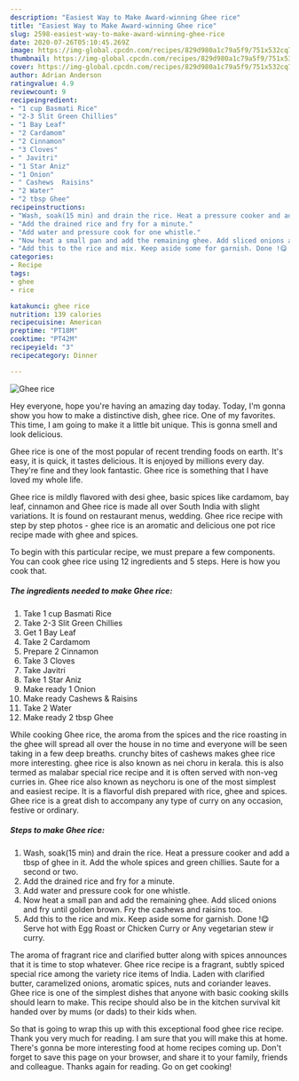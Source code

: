 ```yaml
---
description: "Easiest Way to Make Award-winning Ghee rice"
title: "Easiest Way to Make Award-winning Ghee rice"
slug: 2598-easiest-way-to-make-award-winning-ghee-rice
date: 2020-07-26T05:10:45.269Z
image: https://img-global.cpcdn.com/recipes/829d980a1c79a5f9/751x532cq70/ghee-rice-recipe-main-photo.jpg
thumbnail: https://img-global.cpcdn.com/recipes/829d980a1c79a5f9/751x532cq70/ghee-rice-recipe-main-photo.jpg
cover: https://img-global.cpcdn.com/recipes/829d980a1c79a5f9/751x532cq70/ghee-rice-recipe-main-photo.jpg
author: Adrian Anderson
ratingvalue: 4.9
reviewcount: 9
recipeingredient:
- "1 cup Basmati Rice"
- "2-3 Slit Green Chillies"
- "1 Bay Leaf"
- "2 Cardamom"
- "2 Cinnamon"
- "3 Cloves"
- " Javitri"
- "1 Star Aniz"
- "1 Onion"
- " Cashews  Raisins"
- "2 Water"
- "2 tbsp Ghee"
recipeinstructions:
- "Wash, soak(15 min) and drain the rice. Heat a pressure cooker and add a tbsp of ghee in it. Add the whole spices and green chillies. Saute for a second or two."
- "Add the drained rice and fry for a minute."
- "Add water and pressure cook for one whistle."
- "Now heat a small pan and add the remaining ghee. Add sliced onions and fry until golden brown. Fry the cashews and raisins too."
- "Add this to the rice and mix. Keep aside some for garnish. Done !😋 Serve hot with Egg Roast or Chicken Curry or Any vegetarian stew ir curry."
categories:
- Recipe
tags:
- ghee
- rice

katakunci: ghee rice 
nutrition: 139 calories
recipecuisine: American
preptime: "PT18M"
cooktime: "PT42M"
recipeyield: "3"
recipecategory: Dinner

---
```



![Ghee rice](https://img-global.cpcdn.com/recipes/829d980a1c79a5f9/751x532cq70/ghee-rice-recipe-main-photo.jpg)

Hey everyone, hope you're having an amazing day today. Today, I'm gonna show you how to make a distinctive dish, ghee rice. One of my favorites. This time, I am going to make it a little bit unique. This is gonna smell and look delicious.

Ghee rice is one of the most popular of recent trending foods on earth. It's easy, it is quick, it tastes delicious. It is enjoyed by millions every day. They're fine and they look fantastic. Ghee rice is something that I have loved my whole life.

Ghee rice is mildly flavored with desi ghee, basic spices like cardamom, bay leaf, cinnamon and Ghee rice is made all over South India with slight variations. It is found on restaurant menus, wedding. Ghee rice recipe with step by step photos - ghee rice is an aromatic and delicious one pot rice recipe made with ghee and spices.


To begin with this particular recipe, we must prepare a few components. You can cook ghee rice using 12 ingredients and 5 steps. Here is how you cook that.

<!--inarticleads1-->

##### The ingredients needed to make Ghee rice:

1. Take 1 cup Basmati Rice
1. Take 2-3 Slit Green Chillies
1. Get 1 Bay Leaf
1. Take 2 Cardamom
1. Prepare 2 Cinnamon
1. Take 3 Cloves
1. Take  Javitri
1. Take 1 Star Aniz
1. Make ready 1 Onion
1. Make ready  Cashews &amp; Raisins
1. Take 2 Water
1. Make ready 2 tbsp Ghee


While cooking Ghee rice, the aroma from the spices and the rice roasting in the ghee will spread all over the house in no time and everyone will be seen taking in a few deep breaths. crunchy bites of cashews makes ghee rice more interesting. ghee rice is also known as nei choru in kerala. this is also termed as malabar special rice recipe and it is often served with non-veg curries in. Ghee rice also known as neychoru is one of the most simplest and easiest recipe. It is a flavorful dish prepared with rice, ghee and spices. Ghee rice is a great dish to accompany any type of curry on any occasion, festive or ordinary. 

<!--inarticleads2-->

##### Steps to make Ghee rice:

1. Wash, soak(15 min) and drain the rice. Heat a pressure cooker and add a tbsp of ghee in it. Add the whole spices and green chillies. Saute for a second or two.
1. Add the drained rice and fry for a minute.
1. Add water and pressure cook for one whistle.
1. Now heat a small pan and add the remaining ghee. Add sliced onions and fry until golden brown. Fry the cashews and raisins too.
1. Add this to the rice and mix. Keep aside some for garnish. Done !😋 Serve hot with Egg Roast or Chicken Curry or Any vegetarian stew ir curry.


The aroma of fragrant rice and clarified butter along with spices announces that it is time to stop whatever. Ghee rice recipe is a fragrant, subtly spiced special rice among the variety rice items of India. Laden with clarified butter, caramelized onions, aromatic spices, nuts and coriander leaves. Ghee rice is one of the simplest dishes that anyone with basic cooking skills should learn to make. This recipe should also be in the kitchen survival kit handed over by mums (or dads) to their kids when. 

So that is going to wrap this up with this exceptional food ghee rice recipe. Thank you very much for reading. I am sure that you will make this at home. There's gonna be more interesting food at home recipes coming up. Don't forget to save this page on your browser, and share it to your family, friends and colleague. Thanks again for reading. Go on get cooking!
